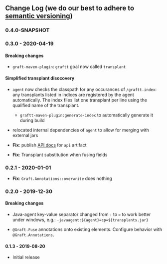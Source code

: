 ## Change Log (we do our best to adhere to [semantic versioning](http://semver.org/))

### 0.4.0-SNAPSHOT

### 0.3.0 - 2020-04-19

#### Breaking changes
- `graft-maven-plugin`: `graftt` goal now called `transplant`

#### Simplified transplant disocovery
- `agent` now checks the classpath for any occurances of `/graftt.index`: any transplants
  listed in indices are registered by the agent automatically. The index files list one
  transplant per line using the qualified name of the transplant.
  - `graftt-maven-plugin:generate-index` to automatically generate it during build

- relocated internal dependencies of `agent` to allow for merging with external jars 
- **Fix**: publish [API docs] for `api` artifact
- **Fix**: Transplant substitution when fusing fields 

 [API docs]: https://www.javadoc.io/doc/net.onedaybeard.graftt/api/latest/index.html 


### 0.2.1 - 2020-01-01

- **Fix**: `Graft.Annotations::overwrite` does nothing
 

### 0.2.0 - 2019-12-30

#### Breaking changes
  - Java-agent key-value separator changed from `:` to `=` to work better
    under windows, e.g.: `-javaagent:${agent}=cp=${transplants.jar}`

- `@Graft.Fuse` annotations onto existing elements. Configure behavior
   with `@Graft.Annotations`. 

#### 0.1.3 - 2019-08-20

- Initial release
